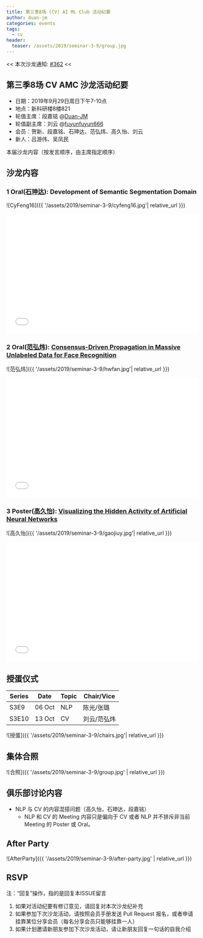 ```yaml
---
title: 第三季8场 (CV) AI ML Club 活动纪要
author: duan-jm
categories: events
tags:
  - cv
header:
  teaser: /assets/2019/seminar-3-9/group.jpg
---
```


<< 本次沙龙通知: [#362](https://github.com/BUPT/ai-ml.club/issues/362)  <<

## 第三季8场 CV AMC 沙龙活动纪要

- 日期：2019年9月29日周日下午7-10点
- 地点：新科研楼8楼821
- 轮值主席：段嘉铭 @[Duan-JM](https://github.com/Duan-JM)
- 轮值副主席：刘云 @[fuyunfuyun666](https://github.com/fuyunfuyun666)
- 会员：贺新、段嘉铭、石珅达、范弘炜、高久怡、刘云
- 新人：吕游伟、吴凤民

本届沙龙内容（按发言顺序，由主席指定顺序）

## 沙龙内容

### 1 Oral([石珅达](https://github.com/CyFeng16)): Development of Semantic Segmentation Domain

![CyFeng16]({{ '/assets/2019/seminar-3-9/cyfeng16.jpg'| relative_url }})

<div class="zoom-container" style="
    position: relative;
    padding-bottom:56.25%;
    padding-top:30px;
    height:0;
    overflow:hidden;
">
  <iframe
    src='{{
      '/assets/js/viewer-js/' | relative_url
    }}#{{
      '/assets/2019/seminar-3-9/cyfeng16.pdf' | relative_url
    }}'
    width='560'
    height='315'
    allowfullscreen
    webkitallowfullscreen
    frameborder="0"
    style="
      position: absolute;
      top:0;
      left:0;
      width:100%;
      height:100%;
    "
  ></iframe>
</div>


### 2 Oral([范弘炜](https://github.com/hwfan)): [Consensus-Driven Propagation in Massive Unlabeled Data for Face Recognition](https://arxiv.org/abs/1809.01407)

![范弘炜]({{ '/assets/2019/seminar-3-9/hwfan.jpg'| relative_url }})

<div class="zoom-container" style="
    position: relative;
    padding-bottom:56.25%;
    padding-top:30px;
    height:0;
    overflow:hidden;
">
  <iframe
    src='{{
      '/assets/js/viewer-js/' | relative_url
    }}#{{
      '/assets/2019/seminar-3-9/hwfan.pdf' | relative_url
    }}'
    width='560'
    height='315'
    allowfullscreen
    webkitallowfullscreen
    frameborder="0"
    style="
      position: absolute;
      top:0;
      left:0;
      width:100%;
      height:100%;
    "
  ></iframe>
</div>

### 3 Poster([高久怡](https://github.com/gaojiuy)): [Visualizing the Hidden Activity of Artificial Neural Networks](https://ieeexplore.ieee.org/document/7539329)

![高久怡]({{ '/assets/2019/seminar-3-9/gaojiuy.jpg'| relative_url }})

<div class="zoom-container" style="
    position: relative;
    padding-bottom:56.25%;
    padding-top:30px;
    height:0;
    overflow:hidden;
">
  <iframe
    src='{{
      '/assets/js/viewer-js/' | relative_url
    }}#{{
      '/assets/2019/seminar-3-9/gaojiuy.pdf' | relative_url
    }}'
    width='560'
    height='315'
    allowfullscreen
    webkitallowfullscreen
    frameborder="0"
    style="
      position: absolute;
      top:0;
      left:0;
      width:100%;
      height:100%;
    "
  ></iframe>
</div>

## 授蛋仪式

| Series |  Date  | Topic | Chair/Vice |
| ------ | ------ | ----- | ---------- |
| S3E9   | 06 Oct | NLP   | 陈光/张璐    |
| S3E10  | 13 Oct | CV    | 刘云/范弘炜  |

![授蛋]({{ '/assets/2019/seminar-3-9/chairs.jpg'| relative_url }})

## 集体合照

![合照]({{ '/assets/2019/seminar-3-9/group.jpg' | relative_url }})

## 俱乐部讨论内容
- NLP 与 CV 的内容混搭问题（高久怡，石珅达，段嘉铭）
  - NLP 和 CV 的 Meeting 内容只是偏向于 CV 或者 NLP 并不排斥非当前 Meeting 的 Poster 或 Oral。


## After Party

![AfterParty]({{ '/assets/2019/seminar-3-9/after-party.jpg' | relative_url }})

## RSVP

注：“回复”操作，指的是回复本ISSUE留言

1. 如果对活动纪要有修订意见，请回复对本次沙龙纪补充
2. 如果参加下次沙龙活动，请按照会员手册发送 Pull Request 报名，或者申请挂靠某位分享会员（每名分享会员只能够挂靠一人）
3. 如果计划邀请新朋友参加下次沙龙活动，请让新朋友回复一句话的自我介绍

